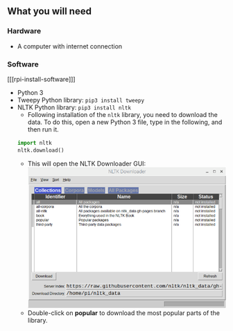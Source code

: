 ## What you will need

### Hardware

+ A computer with internet connection

### Software

[[[rpi-install-software]]]

+ Python 3
+ Tweepy Python library: `pip3 install tweepy`
+ NLTK Python library: `pip3 install nltk`
  + Following installation of the `nltk` library, you need to download the data. To do this, open a new Python 3 file, type in the following, and then run it.
  ```python
  import nltk
  nltk.download()
  ```
  + This will open the NLTK Downloader GUI:
  ![pic_1.png](images/pic_1.png)
  + Double-click on **popular** to download the most popular parts of the library.

